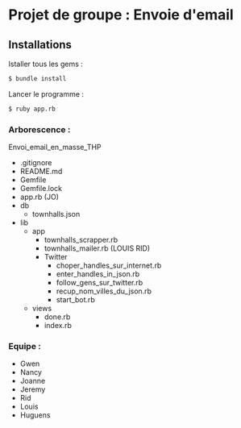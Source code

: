 # Projet de groupe : Envoie d'email

## Installations

Istaller tous les gems :

```sh
$ bundle install
```

Lancer le programme :

```sh
$ ruby app.rb
```
    
### Arborescence :

Envoi_email_en_masse_THP 
- .gitignore
- README.md
- Gemfile
- Gemfile.lock
- app.rb (JO)
- db
  - townhalls.json
- lib
  - app
    - townhalls_scrapper.rb
    - townhalls_mailer.rb (LOUIS RID)
    - Twitter 
        - choper_handles_sur_internet.rb
        - enter_handles_in_json.rb
        - follow_gens_sur_twitter.rb
        - recup_nom_villes_du_json.rb
        - start_bot.rb
  - views
    - done.rb
    - index.rb

### Equipe :
- Gwen
- Nancy
- Joanne
- Jeremy
- Rid
- Louis
- Huguens
